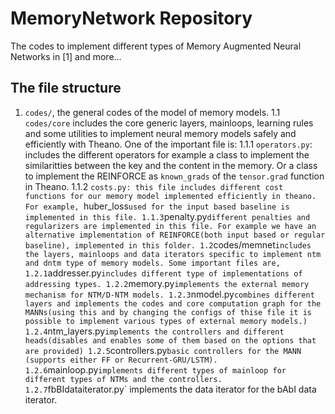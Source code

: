 # MemoryNetwork Repository
The codes to implement different types of Memory Augmented Neural Networks in [1] and more...

## The file structure
1. `codes/`, the general codes of the model of memory models.
    1.1 `codes/core` includes the core generic layers, mainloops, learning rules and some
    utilities to implement neural memory models safely and efficiently with Theano. One of the
    important file is:
        1.1.1 `operators.py`: includes the different operators for example a class to implement
        the similaritties between the key and the content in the memory. Or a class to implement
        the REINFORCE as `known_grads` of the `tensor.grad` function in Theano.
        1.1.2 `costs.py: this file includes different cost functions for our memory model
        implemented efficiently in theano. For example, `huber_loss` used for the input based
        baseline is implemented in this file.
        1.1.3 `penalty.py` different penalties and regularizers are implemented in this file. For
        example we have an alternative implementation of REINFORCE(both input based or regular
                                                                   baseline), implemented in this
        folder.
    1.2 `codes/memnet` includes the layers, mainloops and data iterators specific to implement ntm
    and dntm type of memory models. Some important files are,
        1.2.1 `addresser.py` includes different type of implementations of addressing types.
        1.2.2 `memory.py` implements the external memory mechanism for NTM/D-NTM models.
        1.2.3 `nmodel.py` combines different layers and implements the codes and core computation
        graph for the MANNs(using this and by changing the configs of thise file it is possible to
                            implement various types of external memory models.)
        1.2.4 `ntm_layers.py` implements the controllers and different heads(disables and enables
                                                                             some of them based on
                                                                             the options that are
                                                                             provided)
        1.2.5 `controllers.py` basic controllers for the MANN (supports either FF or
                                                               Recurrent-GRU/LSTM).
        1.2.6 `mainloop.py` implements different types of mainloop for different types of NTMs and
        the controllers.
        1.2.7 `fbBIdataiterator.py` implements the data iterator for the bAbI data iterator.

